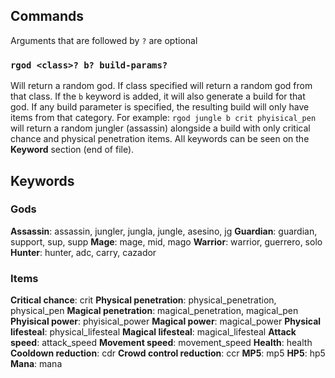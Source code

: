 ## Commands
Arguments that are followed by `?` are optional

 ### `rgod <class>? b? build-params?`
  Will return a random god. If class specified will return a random god from that class. If the `b` keyword is added, it will also generate a build for that god. If any build parameter is specified, the resulting build will only have items from that category. 
  For example:
  `rgod jungle b crit phyisical_pen`  will return a random jungler (assassin) alongside a build with only critical chance and physical penetration items. All keywords can be seen on the **Keyword** section (end of file).

## Keywords
### Gods
**Assassin**: assassin, jungler, jungla, jungle, asesino, jg
**Guardian**: guardian, support, sup, supp
**Mage**: mage, mid, mago
**Warrior**: warrior, guerrero, solo
**Hunter**: hunter, adc, carry, cazador

### Items

**Critical chance**: crit
**Physical penetration**: physical_penetration, physical_pen
**Magical penetration**: magical_penetration, magical_pen
**Phyisical power**: phyisical_power
**Magical power**: magical_power
**Physical lifesteal**: physical_lifesteal
**Magical lifesteal**: magical_lifesteal
**Attack speed**: attack_speed
**Movement speed**: movement_speed
**Health**: health
**Cooldown reduction**: cdr
**Crowd control reduction**: ccr
**MP5**: mp5
**HP5**: hp5
**Mana**: mana

